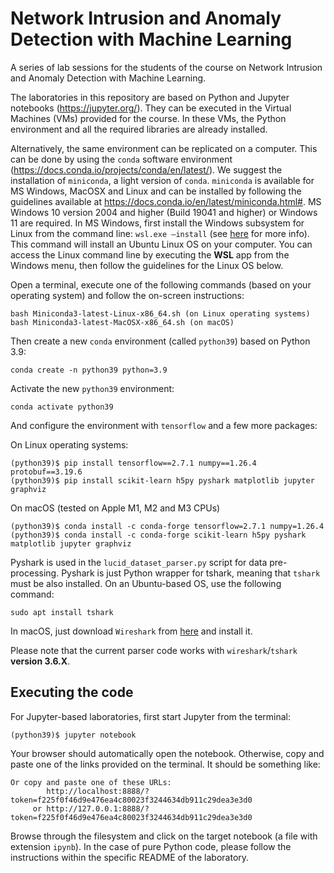 # Network Intrusion and Anomaly Detection with Machine Learning
A series of lab sessions for the students of the course on Network Intrusion and Anomaly Detection with Machine Learning. 

The laboratories in this repository are based on Python and Jupyter notebooks (https://jupyter.org/). They can be executed in the Virtual Machines (VMs) provided for the course. In these VMs, the Python environment and all the required libraries are already installed.

Alternatively, the same environment can be replicated on a computer. This can be done by using the ```conda``` software environment (https://docs.conda.io/projects/conda/en/latest/).
We suggest the installation of ```miniconda```, a light version of ```conda```. ```miniconda``` is available for MS Windows, MacOSX and Linux and can be installed by following the guidelines available at https://docs.conda.io/en/latest/miniconda.html#. MS Windows 10 version 2004 and higher (Build 19041 and higher) or Windows 11 are required.
In MS Windows, first install the Windows subsystem for Linux from the command line: ```wsl.exe —install``` (see [here](https://learn.microsoft.com/en-us/windows/wsl/install) for more info). This command will install an Ubuntu Linux OS on your computer. You can access the Linux command line by executing the **WSL** app from the Windows menu, then follow the guidelines for the Linux OS below.


Open a terminal, execute one of the following commands (based on your operating system) and follow the on-screen instructions:

```
bash Miniconda3-latest-Linux-x86_64.sh (on Linux operating systems)
bash Miniconda3-latest-MacOSX-x86_64.sh (on macOS)
```

Then create a new ```conda``` environment (called ```python39```) based on Python 3.9:

```
conda create -n python39 python=3.9
```

Activate the new ```python39``` environment:

```
conda activate python39
```

And configure the environment with ```tensorflow``` and a few more packages:

On Linux operating systems:
```
(python39)$ pip install tensorflow==2.7.1 numpy==1.26.4 protobuf==3.19.6
(python39)$ pip install scikit-learn h5py pyshark matplotlib jupyter graphviz
```

On macOS (tested on Apple M1, M2 and M3 CPUs)
```
(python39)$ conda install -c conda-forge tensorflow=2.7.1 numpy=1.26.4
(python39)$ conda install -c conda-forge scikit-learn h5py pyshark matplotlib jupyter graphviz
```
Pyshark is used in the ```lucid_dataset_parser.py``` script for data pre-processing.
Pyshark is just Python wrapper for tshark, meaning that ```tshark``` must be also installed. On an Ubuntu-based OS, use the following command:

```
sudo apt install tshark
```

In macOS, just download ```Wireshark``` from [here](https://www.wireshark.org/download.html) and install it.

Please note that the current parser code works with ```wireshark```/```tshark``` **version 3.6.X**.

## Executing the code
For Jupyter-based laboratories, first start Jupyter from the terminal:
```
(python39)$ jupyter notebook
```
Your browser should automatically open the notebook. Otherwise, copy and paste one of the links provided on the terminal. It should be something like:
```
Or copy and paste one of these URLs:
        http://localhost:8888/?token=f225f0f46d9e476ea4c80023f3244634db911c29dea3e3d0
     or http://127.0.0.1:8888/?token=f225f0f46d9e476ea4c80023f3244634db911c29dea3e3d0
```
Browse through the filesystem and click on the target notebook (a file with extension ```ipynb```).
In the case of pure Python code, please follow the instructions within the specific README of the laboratory.